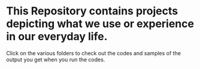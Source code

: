# This Repository contains projects depicting what we use or experience in our everyday life.
Click on the various folders to check out the codes and samples of the output you get when you run the codes.
